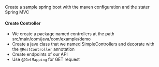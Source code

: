 Create a sample spring boot with the maven configuration and the stater Spring MVC

#### Create Controller
- We create a package named controllers at the path src/main/com/java/com/example/demo 
- Create a java class that we named SimpleControllers and decorate with the `@RestController` annotation
- Create endpoints of our API
- Use @`GetMapping` for GET request
